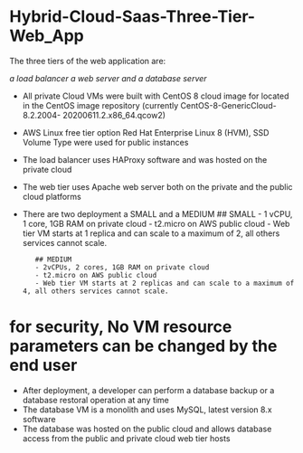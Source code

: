 # Hybrid-Cloud-Saas-Three-Tier-Web_App
The three tiers of the web application are:

_a load balancer_
_a web server_
_and a database server_

- All private Cloud VMs were built with CentOS 8 cloud image for located in the CentOS image repository (currently CentOS-8-GenericCloud-8.2.2004- 20200611.2.x86_64.qcow2)
- AWS Linux free tier option Red Hat Enterprise Linux 8 (HVM), SSD Volume Type were used for public instances
- The load balancer uses HAProxy software and was hosted on the private cloud
- The web tier uses Apache web server both on the private and the public cloud platforms
- There are two deployment a SMALL and a MEDIUM
        ## SMALL
         - 1 vCPU, 1 core, 1GB RAM on private cloud
         - t2.micro on AWS public cloud
         - Web tier VM starts at 1 replica and can scale to a maximum of 2, all others services cannot scale.
         
         ## MEDIUM
         - 2vCPUs, 2 cores, 1GB RAM on private cloud
         - t2.micro on AWS public cloud
         - Web tier VM starts at 2 replicas and can scale to a maximum of 4, all others services cannot scale.
         
# for security, No VM resource parameters can be changed by the end user

 - After deployment, a developer can perform a database backup or a database restoral operation at any time
 - The database VM is a monolith and uses MySQL, latest version 8.x software
 - The database was hosted on the public cloud and allows database access from the public and private cloud web tier hosts
